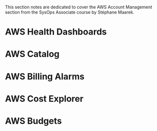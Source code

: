 This section notes are dedicated to cover the AWS Account Management section from the SysOps Associate course by Stéphane Maarek.

# AWS Health Dashboards


# AWS Catalog

# AWS Billing Alarms

# AWS Cost Explorer

# AWS Budgets